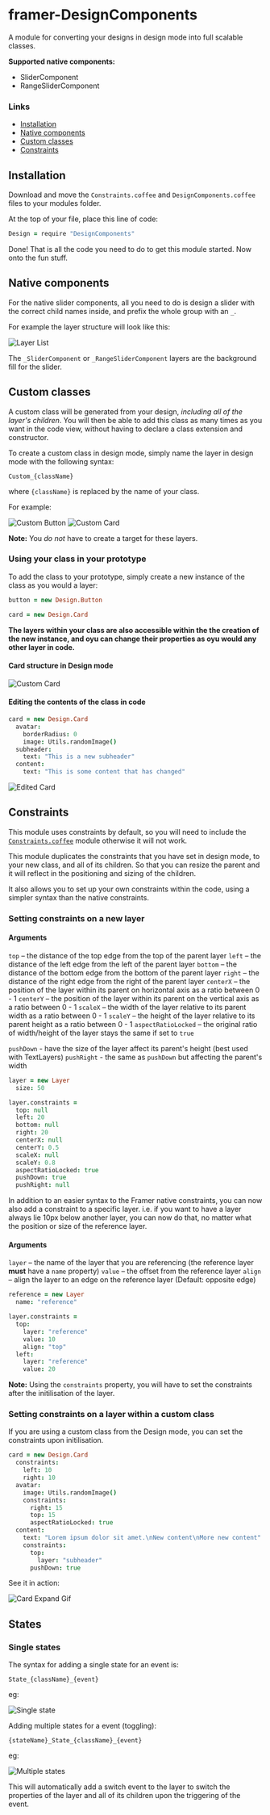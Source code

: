 # framer-DesignComponents
A module for converting your designs in design mode into full scalable classes.

**Supported native components:**

* SliderComponent
* RangeSliderComponent


### Links

* [Installation](#installation)
* [Native components](#native-components)
* [Custom classes](#custom-classes)
* [Constraints](#constraints)


## Installation

Download and move the <code>Constraints.coffee</code> and <code>DesignComponents.coffee</code> files to your modules folder.

At the top of your file, place this line of code:

```coffeescript
Design = require "DesignComponents"
```

Done! That is all the code you need to do to get this module started. Now onto the fun stuff.



## Native components

For the native slider components, all you need to do is design a slider with the correct child names inside, and prefix the whole group with an <code>_</code>.

For example the layer structure will look like this:

![Layer List](images/Sliders.png)

The <code>_SliderComponent</code> or <code>_RangeSliderComponent</code> layers are the background fill for the slider.


## Custom classes

A custom class will be generated from your design, *including all of the layer's children*. You will then be able to add this class as many times as you want in the code view, without having to declare a class extension and constructor.

To create a custom class in design mode, simply name the layer in design mode with the following syntax:

```
Custom_{className}
```

where <code>{className}</code> is replaced by the name of your class.

For example:

![Custom Button](images/Button1.png)
![Custom Card](images/Card1.png)

**Note:** You *do not* have to create a target for these layers.


### Using your class in your prototype

To add the class to your prototype, simply create a new instance of the class as you would a layer:

```coffeescript
button = new Design.Button

card = new Design.Card
```

**The layers within your class are also accessible within the the creation of the new instance, and oyu can change their properties as oyu would any other layer in code.**

#### Card structure in Design mode

![Custom Card](images/Card2.png)

#### Editing the contents of the class in code

```coffeescript
card = new Design.Card
  avatar:
    borderRadius: 0
    image: Utils.randomImage()
  subheader:
    text: "This is a new subheader"
  content:
    text: "This is some content that has changed"
```

![Edited Card](images/Card3.png)


## Constraints

This module uses constraints by default, so you will need to include the [<code>Constraints.coffee</code>](Constraints.coffee) module otherwise it will not work.

This module duplicates the constraints that you have set in design mode, to your new class, and all of its children. So that you can resize the parent and it will reflect in the positioning and sizing of the children.

It also allows you to set up your own constraints within the code, using a simpler syntax than the native constraints.

### Setting constraints on a new layer

#### Arguments
<code>top</code> – the distance of the top edge from the top of the parent layer
<code>left</code> – the distance of the left edge from the left of the parent layer
<code>bottom</code> – the distance of the bottom edge from the bottom of the parent layer
<code>right</code> – the distance of the right edge from the right of the parent layer
<code>centerX</code> – the position of the layer within its parent on horizontal axis as a ratio between 0 - 1
<code>centerY</code> – the position of the layer within its parent on the vertical axis as a ratio between 0 - 1
<code>scaleX</code> – the width of the layer relative to its parent width as a ratio between 0 - 1
<code>scaleY</code> – the height of the layer relative to its parent height as a ratio between 0 - 1
<code>aspectRatioLocked</code> – the original ratio of width/height of the layer stays the same if set to <code>true</code>

<code>pushDown</code> - have the size of the layer affect its parent's height (best used with TextLayers)
<code>pushRight</code> - the same as <code>pushDown</code> but affecting the parent's width

```coffeescript
layer = new Layer
  size: 50

layer.constraints =
  top: null
  left: 20
  bottom: null
  right: 20
  centerX: null
  centerY: 0.5
  scaleX: null
  scaleY: 0.8
  aspectRatioLocked: true
  pushDown: true
  pushRight: null
```

In addition to an easier syntax to the Framer native constraints, you can now also add a constraint to a specific layer. i.e. if you want to have a layer always lie 10px below another layer, you can now do that, no matter what the position or size of the reference layer.

#### Arguments
<code>layer</code> – the name of the layer that you are referencing (the reference layer **must** have a <code>name</code> property)
<code>value</code> – the offset from the reference layer
<code>align</code> – align the layer to an edge on the reference layer (Default: opposite edge)

```coffeescript
reference = new Layer
  name: "reference"

layer.constraints =
  top:
    layer: "reference"
    value: 10
    align: "top"
  left:
    layer: "reference"
    value: 20
```


**Note:** Using the <code>constraints</code> property, you will have to set the constraints after the initilisation of the layer.

### Setting constraints on a layer within a custom class

If you are using a custom class from the Design mode, you can set the constraints upon initilisation.

```coffeescript
card = new Design.Card
  constraints:
    left: 10
    right: 10
  avatar:
    image: Utils.randomImage()
    constraints:
      right: 15
      top: 15
      aspectRatioLocked: true
  content:
    text: "Lorem ipsum dolor sit amet.\nNew content\nMore new content"
    constraints:
      top:
        layer: "subheader"
      pushDown: true
```

See it in action:

![Card Expand Gif](images/cardContent.gif)



## States

### Single states

The syntax for adding a single state for an event is:

```
State_{className}_{event}
```

eg:

![Single state](images/States1.png)

Adding multiple states for a event (toggling):

```
{stateName}_State_{className}_{event}
```

eg:

![Multiple states](images/States2.png)

This will automatically add a switch event to the layer to switch the properties of the layer and all of its children upon the triggering of the event.